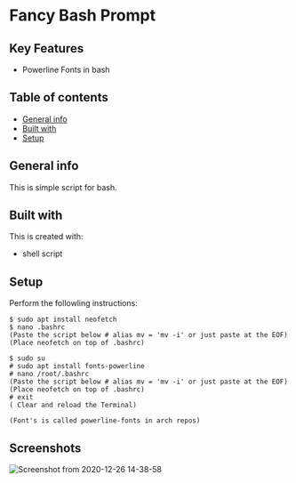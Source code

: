 # Fancy Bash Prompt  

## Key Features 
* Powerline Fonts in bash 

## Table of contents
* [General info](#general-info)
* [Built with](#built-with)
* [Setup](#project-setup)

## General info
This is simple script for bash.
	
## Built with
This is created with:
* shell script 

## Setup
Perform the followling instructions:

```
$ sudo apt install neofetch
$ nano .bashrc 
(Paste the script below # alias mv = 'mv -i' or just paste at the EOF)
(Place neofetch on top of .bashrc)

$ sudo su 
# sudo apt install fonts-powerline 
# nano /root/.bashrc
(Paste the script below # alias mv = 'mv -i' or just paste at the EOF)
(Place neofetch on top of .bashrc)
# exit 
( Clear and reload the Terminal) 

(Font's is called powerline-fonts in arch repos)
```

## Screenshots
![Screenshot from 2020-12-26 14-38-58](https://user-images.githubusercontent.com/48232101/103148546-ed762780-4788-11eb-91c0-ea252f0eea74.png)
